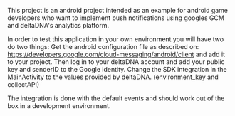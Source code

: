 This project is an android project intended as an example for android game developers who want to implement push notifications using googles GCM and deltaDNA's analytics platform.

In order to test this application in your own environment you will have two do two things:
Get the android configuration file as described on: https://developers.google.com/cloud-messaging/android/client and add it to your project.
Then log in to your deltaDNA account and add your public key and senderID to the Google identity.
Change the SDK integration in the MainActivity to the values provided by deltaDNA. (environment_key and collectAPI)

The integration is done with the default events and should work out of the box in a development environment. 

